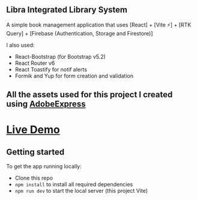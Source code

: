 ## Libra Integrated Library System

A simple book management application that uses [React] + [Vite ⚡] + [RTK Query] + [Firebase (Authentication, Storage and Firestore)]

I also used:

- React-Bootstrap (for Bootstrap v5.2)
- React Router v6
- React Toastify for notif alerts
- Formik and Yup for form creation and validation

## All the assets used for this project I created using [AdobeExpress](https://express.adobe.com/sp/)
# [Live Demo](https://libra-ils.firebaseapp.com)

## Getting started

To get the app running locally:

- Clone this repo
- `npm install` to install all required dependencies
- `npm run dev` to start the local server (this project Vite)
